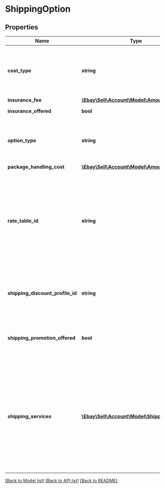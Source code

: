# ShippingOption

## Properties
Name | Type | Description | Notes
------------ | ------------- | ------------- | -------------
**cost_type** | **string** | This field defines whether the shipping cost model is &lt;code&gt;FLAT_RATE&lt;/code&gt; (the same rate for all buyers, or buyers within a region if shipping rate tables are used) or &lt;code&gt;CALCULATED&lt;/code&gt; (the shipping rate varies by the ship-to location and size and weight of the package). &lt;br&gt;&lt;br&gt;This field is conditionally required if any shipping service options are specified (domestic and/or international). For implementation help, refer to &lt;a href&#x3D;&#x27;https://developer.ebay.com/api-docs/sell/account/types/api:ShippingCostTypeEnum&#x27;&gt;eBay API documentation&lt;/a&gt; | [optional] 
**insurance_fee** | [**\Ebay\Sell\Account\Model\Amount**](Amount.md) |  | [optional] 
**insurance_offered** | **bool** | This field has been deprecated. &lt;br&gt;&lt;br&gt;Shipping insurance is offered only via a shipping carrier&#x27;s shipping services and is no longer available via eBay shipping policies. | [optional] 
**option_type** | **string** | This field is used to indicate if the corresponding shipping service options (under &lt;b&gt;shippingServices&lt;/b&gt; array) are domestic or international shipping service options. This field is conditionally required if any shipping service options are specified (domestic and/or international). For implementation help, refer to &lt;a href&#x3D;&#x27;https://developer.ebay.com/api-docs/sell/account/types/api:ShippingOptionTypeEnum&#x27;&gt;eBay API documentation&lt;/a&gt; | [optional] 
**package_handling_cost** | [**\Ebay\Sell\Account\Model\Amount**](Amount.md) |  | [optional] 
**rate_table_id** | **string** | This field is used if the seller wants to associate a domestic or international shipping rate table to the fulfillment business policy. The &lt;a href&#x3D;\&quot;/api-docs/sell/account/resources/rate_table/methods/getRateTables\&quot;&gt;getRateTables&lt;/a&gt; method can be used to retrieve shipping rate table IDs.&lt;br&gt;&lt;br&gt;With domestic and international shipping rate tables, the seller can set different shipping costs based on shipping regions and shipping speed/level of service (one-day, expedited, standard, economy). There are also options to additional per-weight and handling charges.&lt;br&gt;&lt;br&gt;Sellers need to be careful that shipping rate tables match the corresponding shipping service options. In other words, a domestic shipping rate table must not be specified in the same container where international shipping service options are being specified, and vice versa, and the shipping speed/level of service of the provided shipping service options should match the shipping speed/level of service options that are defined in the shipping rate tables. &lt;br&gt;&lt;br&gt;For example, if the corresponding shipping rate table defines costs for one-day shipping services, there should be at least one one-day shipping service option specified under the &lt;b&gt;shippingServices&lt;/b&gt; array.&lt;br&gt;&lt;br&gt;This field is returned if set. | [optional] 
**shipping_discount_profile_id** | **string** | This field is the unique identifier of a seller&#x27;s domestic or international shipping discount profile. If a buyer satisfies the requirements of the discount rule, this buyer will receive a shipping discount for the order. &lt;br&gt;&lt;br&gt;The seller can create and manage shipping discount profiles using (Get/Set) &lt;b&gt;ShippingDiscountProfiles&lt;/b&gt; calls in the &lt;b&gt;Trading API&lt;/b&gt; or through the &lt;b&gt;Shipping Preferences&lt;/b&gt; in &lt;b&gt;My eBay&lt;/b&gt;. &lt;br&gt;&lt;br&gt;&lt;span class&#x3D;\&quot;tablenote\&quot;&gt;&lt;b&gt;Note: &lt;/b&gt;Initially, shipping discount profiles in the &lt;b&gt;Account API&lt;/b&gt; will &lt;i&gt;not&lt;/i&gt; be available to all sellers.&lt;/span&gt; | [optional] 
**shipping_promotion_offered** | **bool** | This boolean indicates whether or not the seller has set up a promotional shipping discount that will be available to buyers who satisfy the requirements of the shipping discount rule. &lt;br&gt;&lt;br&gt;The seller can create and manage shipping promotional discounts using (Get/Set) &lt;b&gt;ShippingDiscountProfiles&lt;/b&gt; calls in the &lt;b&gt;Trading API&lt;/b&gt; or through the &lt;b&gt;Shipping Preferences&lt;/b&gt; in &lt;b&gt;My eBay&lt;/b&gt;. &lt;br&gt;&lt;br&gt;&lt;span class&#x3D;\&quot;tablenote\&quot;&gt;&lt;b&gt;Note: &lt;/b&gt;Initially, shipping discount profiles in the &lt;b&gt;Account API&lt;/b&gt; will &lt;i&gt;not&lt;/i&gt; be available to all sellers.&lt;/span&gt; | [optional] 
**shipping_services** | [**\Ebay\Sell\Account\Model\ShippingService[]**](ShippingService.md) | This array consists of the domestic or international shipping services options that are defined for the policy. The shipping service options defined under this array should match what is set in the corresponding &lt;b&gt;shippingOptions.optionType&lt;/b&gt; field (which controls whether domestic or international shipping service options are being defined). If a shipping rate table is being used, the specified shipping service options should also match the shipping rate table settings (domestic or international, shipping speed/level of service, etc.) &lt;br&gt;&lt;br&gt;Sellers can specify up to four domestic shipping services and up to five international shipping service options by using separate &lt;b&gt;shippingService&lt;/b&gt; containers for each. If the seller is using the Global Shipping Program as an international option, only a total of four international shipping service options (including GSP) can be offered. &lt;br&gt;&lt;br&gt; See &lt;a href&#x3D;\&quot;/api-docs/sell/static/seller-accounts/ht_shipping-setting-shipping-carrier-and-service-values.html\&quot; target&#x3D;\&quot;_blank\&quot;&gt;How to set up shipping carrier and shipping service values&lt;/a&gt;. &lt;br&gt;&lt;br&gt;To use the eBay standard envelope service (eSE), see &lt;a href&#x3D;\&quot;/api-docs/sell/static/seller-accounts/using-the-ebay-standard-envelope-service.html\&quot; target&#x3D;\&quot;_blank\&quot;&gt;Using eBay standard envelope (eSE) service&lt;/a&gt;.&lt;br&gt;&lt;br&gt;This array is conditionally required if the seller is offering one or more domestic and/or international shipping service options. | [optional] 

[[Back to Model list]](../../README.md#documentation-for-models) [[Back to API list]](../../README.md#documentation-for-api-endpoints) [[Back to README]](../../README.md)

